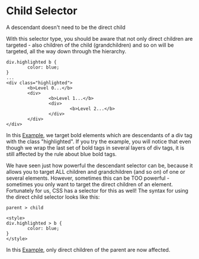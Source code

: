 
# Child Selector

A descendant doesn't need to be the direct child

With this selector type, you should be aware that not only direct children are targeted - also children of the child (grandchildren) and so on will be targeted, all the way down through the hierarchy.
~~~
div.highlighted b {
        color: blue;
}
...
<div class="highlighted">
        <b>Level 0...</b>
        <div>
                <b>Level 1...</b>
                <div>
                        <b>Level 2...</b>
                </div>
        </div>
</div>

~~~
In this <a href = "archives/Class Htmls/desc2.htm" target = "_ blank">Example</a>, we target bold elements which are descendants of a div tag with the class "highlighted". If you try the example, you will notice that even though we wrap the last set of bold tags in several layers of div tags, it is still affected by the rule about blue bold tags.

We have seen just how powerful the descendant selector can be, because it allows you to target ALL children and grandchildren (and so on) of one or several elements. However, sometimes this can be TOO powerful - sometimes you only want to target the direct children of an element. Fortunately for us, CSS has a selector for this as well!
The syntax for using the direct child selector looks like this:
~~~
parent > child
~~~

~~~
<style>
div.highlighted > b {
        color: blue;
}
</style>
~~~
In this <a href = "archives/Class Htmls/desc3.htm" target = "_ blank">Example</a>, only direct children of the parent are now affected.
